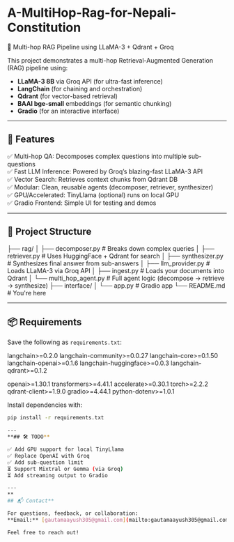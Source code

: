 # A-MultiHop-Rag-for-Nepali-Constitution  
🧠 Multi-hop RAG Pipeline using LLaMA-3 + Qdrant + Groq  

This project demonstrates a multi-hop Retrieval-Augmented Generation (RAG) pipeline using:

- **LLaMA-3 8B** via Groq API (for ultra-fast inference)  
- **LangChain** (for chaining and orchestration)  
- **Qdrant** (for vector-based retrieval)  
- **BAAI bge-small** embeddings (for semantic chunking)  
- **Gradio** (for an interactive interface)  

---

## 🚀 Features

✅ Multi-hop QA: Decomposes complex questions into multiple sub-questions  
✅ Fast LLM Inference: Powered by Groq’s blazing-fast LLaMA-3 API  
✅ Vector Search: Retrieves context chunks from Qdrant DB  
✅ Modular: Clean, reusable agents (decomposer, retriever, synthesizer)  
✅ GPU/Accelerated: TinyLlama (optional) runs on local GPU  
✅ Gradio Frontend: Simple UI for testing and demos  

---

## 📁 Project Structure

├── rag/
│ ├── decomposer.py # Breaks down complex queries
│ ├── retriever.py # Uses HuggingFace + Qdrant for search
│ ├── synthesizer.py # Synthesizes final answer from sub-answers
│ ├── llm_provider.py # Loads LLaMA-3 via Groq API
│ ├── ingest.py # Loads your documents into Qdrant
│ └── multi_hop_agent.py # Full agent logic (decompose → retrieve → synthesize)
├── interface/
│ └── app.py # Gradio app
└── README.md # You're here


---

## 📦 Requirements

Save the following as `requirements.txt`:

langchain>=0.2.0
langchain-community>=0.0.27
langchain-core>=0.1.50
langchain-openai>=0.1.6
langchain-huggingface>=0.0.3
langchain-qdrant>=0.1.2

openai>=1.30.1
transformers>=4.41.1
accelerate>=0.30.1
torch>=2.2.2
qdrant-client>=1.9.0
gradio>=4.44.1
python-dotenv>=1.0.1


Install dependencies with:

```bash
pip install -r requirements.txt

---
**## 🛠️ TODO**

✅ Add GPU support for local TinyLlama  
✅ Replace OpenAI with Groq  
✅ Add sub-question limit  
⏳ Support Mixtral or Gemma (via Groq)  
⏳ Add streaming output to Gradio  

---
**
## 📬 Contact**

For questions, feedback, or collaboration:  
**Email:** [gautamaayush305@gmail.com](mailto:gautamaayush305@gmail.com)  

Feel free to reach out!

